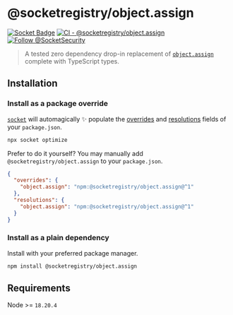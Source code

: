 # @socketregistry/object.assign

[![Socket Badge](https://socket.dev/api/badge/npm/package/@socketregistry/object.assign)](https://socket.dev/npm/package/@socketregistry/object.assign)
[![CI - @socketregistry/object.assign](https://github.com/SocketDev/socket-registry-js/actions/workflows/test.yml/badge.svg)](https://github.com/SocketDev/socket-registry-js/actions/workflows/test.yml)
[![Follow @SocketSecurity](https://img.shields.io/twitter/follow/SocketSecurity?style=social)](https://twitter.com/SocketSecurity)

> A tested zero dependency drop-in replacement of
> [`object.assign`](https://socket.dev/npm/package/object.assign) complete with
> TypeScript types.

## Installation

### Install as a package override

[`socket`](https://socket.dev/npm/package/socket) will automagically :sparkles:
populate the
[overrides](https://docs.npmjs.com/cli/v9/configuring-npm/package-json#overrides)
and [resolutions](https://yarnpkg.com/configuration/manifest#resolutions) fields
of your `package.json`.

```sh
npx socket optimize
```

Prefer to do it yourself? You may manually add `@socketregistry/object.assign`
to your `package.json`.

```json
{
  "overrides": {
    "object.assign": "npm:@socketregistry/object.assign@^1"
  },
  "resolutions": {
    "object.assign": "npm:@socketregistry/object.assign@^1"
  }
}
```

### Install as a plain dependency

Install with your preferred package manager.

```sh
npm install @socketregistry/object.assign
```

## Requirements

Node >= `18.20.4`
